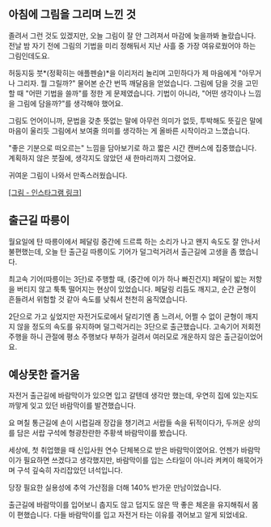## 아침에 그림을 그리며 느낀 것

졸려서 그런 것도 있겠지만, 오늘 그림이 잘 안 그려져서 마감에 늦을까봐 놀랐습니다.
전날 밤 자기 전에 그림의 기법을 미리 정해둬서 지난 사흘 중 가장 여유로웠어야 하는 그림인데도요.

허둥지둥 붓*(정확히는 애플펜슬)*을 이리저리 놀리며 고민하다가 제 마음에게 "아무거나 그리자. 뭘 그릴까?" 물어본 순간 번뜩 깨달음을 얻었습니다.
그림에 담을 것을 고민할 때 "어떤 기법을 쓸까"를 정한 게 문제였습니다.
기법이 아니라, "어떤 생각이나 느낌을 그림에 담을까?"를 생각해야 했어요.

그림도 언어이니까, 문법을 갖춘 뜻없는 말에 아무런 의미가 없듯, 투박해도 뜻깊은 말에 마음이 울리듯 그림에서 보여줄 의미를 생각하는 게 올바른 시작이라고 느꼈습니다.

"좋은 기분으로 떠오르는" 느낌을 담아보기로 하고 짧은 시간 캔버스에 집중했습니다.
계획하지 않은 붓질에, 생각지도 않았던 새 한마리까지 그렸어요.

귀여운 그림이 나와서 만족스러웠습니다.

[[그림 - 인스타그램 링크]](https://www.instagram.com/p/CGTIrDWh-tK)



## 출근길 따릉이 

월요일에 탄 따릉이에서 페달링 중간에 드르륵 하는 소리가 나고 왠지 속도도 잘 안나서 불편했는데,
오늘 탄 출근길 따릉이도 기어가 덜그럭거려서 출근길에 고생을 좀 했습니다.

최고속 기어(따릉이는 3단)로 주행할 때, (중간에 이가 하나 빠진건지) 페달이 밟는 저항을 버티지 않고 툭툭 떨어지는 현상이 있었습니다.
페달링 리듬도 깨지고, 순간 균형이 흔들려서 위험할 것 같아 속도를 낮춰서 천천히 움직였습니다.

2단으로 가고 싶었지만 자전거도로에서 달리기엔 좀 느려서, 어쩔 수 없이 균형이 깨지지 않을 정도의 속도를 유지하며 덜그럭거리는 3단으로 출근했습니다.
고속기어 저회전 주행을 하니 관절에 평소 주행보다 부하가 걸려서 여러모로 개운하지 않은 출근길이었어요.



## 예상못한 즐거움

자전거 출근길에 바람막이가 있으면 입고 갈텐데 생각만 했는데, 우연히 집에 있는지도 까맣게 잊고 있던 바람막이를 발견했습니다.

요 며칠 통근길에 손이 시렵길래 장갑을 챙기려고 서랍들 속을 뒤적이다가, 두꺼운 상의를 담은 서랍 구석에 형광찬란한 주황색 바람막이를 봤습니다.

세상에, 첫 취업했을 때 신입사원 연수 단체복으로 받은 바람막이였어요.
언젠가 바람막이가 필요하면 쓰겠다고 생각했지만, 바람막이를 입는 스타일이 아니라 켜켜이 해묵어가며 구석 깊숙히 자리잡았던 녀석입니다.

당장 필요한 실용성에 추억 가산점을 더해 140% 반가운 만남이었습니다.

출근길에 바람막이를 입어보니 춥지도 않고 덥지도 않은 딱 좋은 체온을 유지해줘서 몸이 편했습니다.
다들 바람막이를 입고 자전거 타는 이유를 겪어보고 알게 되었네요.